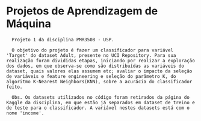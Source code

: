 # Projetos de Aprendizagem de Máquina

      Projeto 1 da disciplina PMR3508 - USP. 
      
      O objetivo do projeto é fazer um classificador para variável 'Target' do dataset Adult, presente no UCI Repository. Para sua realização foram divididas etapas, iniciando por realizar a exploração dos dados, em que observa-se como são distribuídas as variáveis do dataset, quais valores elas assumem etc; avaliar o impacto da seleção de variáveis e feature engineering e seleção do parâmetro K, do algoritmo K-Nearest Neighbors(KNN), sobre a acurácia do classificador feito. 
      
      Obs. Os datasets utilizados no código foram retirados da página do Kaggle da disciplina, em que estão já separados em dataset de treino e de teste para o classificador. A variável nestes datasets está com o nome 'income'.
